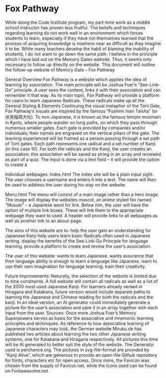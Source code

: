 # Fox Pathway
While doing the Code Institute program, my part-time work as a middle school instructor has proven less fruitful.
The beliefs and techniques regarding learning do not work well in an environment which forces students to learn, especially if they have not themselves learned that the process of acquiring knowledge is nowhere near as difficult as they imagine it to be.
While many teachers develop the habit of blaming the inability of students, I do not want to go down the same path. I believe in the principle which I have laid out on the Memory Gates website.
Thus, it seems only necessary to follow up directly on the website. This document will outline the follow-up website of Memory Gate – Fox Pathway.

General Overview
Fox Pathway is a website which applies the idea of learning by association. The main principle will be Joshua Foer’s “See-Link-Go” principle. A user sees the content, links it with their association and can remember it that way. As its main topic, Fox Pathway will provide a platform for users to learn Japanese Radicals. These radicals make up all the
General Styling & Elements
Continuing the visual metaphor of the Torii Gate, Fox Pathway’s visuals are inspired by the famous “Fushimi Inari Taisha” (or 伏見稲荷大社). To non-Japanese, it is known as the famous temple mountain in Kyoto, where people wander on long paths, on which they pass through numerous smaller gates. Each gate is provided by companies and/or individuals; their names are engraved on the vertical pillars of the gate.
The learning experienced will be framed as a person passing through a set path of Torii gates. Each path represents one radical and a set number of Kanji (in this case 10). For both the radicals and the Kanji, the user creates an association; this association will be saved as string in an array and reviewed as part of a quiz. The input is done via a text field – it will provide the option to create a

Individual webpages:
Index.html
The index site will be a plain input sight. The user chooses a username and enters it into a text. The name will then be used to address the user during his stay on the website.

Menu.html
The menu will consist of a main image rather than a hero image. The image will display the websites mascot, an anime styled fox named “Musubi” – a Japanese word for link. Below him, the user will have the option of multiple link boxes. These will link them to the appropriate webpage they want to used.  A header will provide links to all webpages as well as another link to an about-page.

The aims of this website are to:
help the user gain an understanding for Japanese Kanji
help users learn basic Radicals often used in Japanese writing.
display the benefits of the See-Link-Go Principle for language learning.
provide a platform to create and review the user’s association.

The user of this website:
wants to learn Japanese.
wants assurance that their language ability is enough to learn a language like Japanese.
learn to use their own imagination for language learning.
train their creativity.

Future Improvements:
Naturally, the selection of the website is limited due to time constraints. A full website will contain all radicals as well as a list of the 2000 most used Japanese Kanji.
For learners already versed in Hiragana and Katakana, future version would include separate paths to learning the Japanese and Chinese reading for both the radicals and the kanji.
In an ideal version, an AI generator could immediately generate a picture for the user’s association and save it in an array together with each input from the user.
Sources:
Once more Joshua Foer’s Memory Superpowers serves as basis for the associative and mnemonic learning principles and techniques.
As reference to how associative learning of Japanese characters may look, the German website Miruko.de has published two articles about learning the two other Japanese writing systems, one for Katakana and Hiragana respectively.
All pictures this time will be AI generated to better suit the style of the website. The Generator used is perchance.org.
The pictures in svg-file-format are provided by “Kanji Alive”, which are generous to provide an open-file Github repository for fonts, characters etc for open access.
Once more, the Favicon was chosen from the supply of Favicon.net, while the Icons used can be found on Fontawesome.net.
